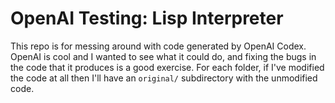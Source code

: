 # OpenAI Testing: Lisp Interpreter

This repo is for messing around with code generated by OpenAI Codex. OpenAI is cool and I wanted to see what it could do, and fixing the bugs in the code that it produces is a good exercise. For each folder, if I've modified the code at all then I'll have an `original/` subdirectory with the unmodified code.